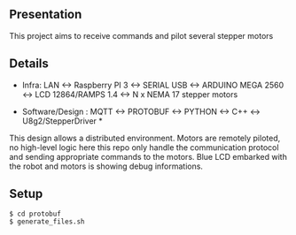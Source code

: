 ## Presentation
This project aims to receive commands and pilot several stepper motors


## Details

* Infra: LAN <-> Raspberry PI 3 <-> SERIAL USB <-> ARDUINO MEGA 2560 <-> LCD 12864/RAMPS 1.4 <-> N x NEMA 17 stepper motors

* Software/Design : MQTT <-> PROTOBUF <-> PYTHON <-> C++ <-> U8g2/StepperDriver * 

This design allows a distributed environment. Motors are remotely piloted, no high-level logic here this repo only handle the communication protocol and sending appropriate commands to the motors. Blue LCD embarked with the robot and motors is showing debug informations.

## Setup

```
$ cd protobuf
$ generate_files.sh
```
